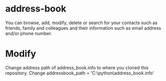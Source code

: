 # address-book
You can browse, add, modify, delete or search for your contacts such as friends, family and colleagues and their information such as email address and/or phone number.

# Modify
Change address path of address_book.info to where you cloned this repository.
Change addressbook_path = 'C:\python\\address_book.info'

